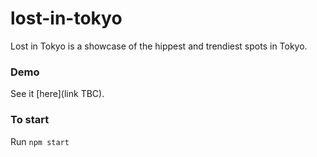 # lost-in-tokyo
Lost in Tokyo is a showcase of the hippest and trendiest spots in Tokyo. 

### Demo

See it [here](link TBC).

### To start

Run  ```
     npm start
     ```
